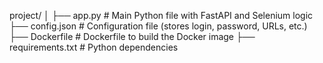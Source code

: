 project/
│
├── app.py               # Main Python file with FastAPI and Selenium logic
├── config.json          # Configuration file (stores login, password, URLs, etc.)
├── Dockerfile           # Dockerfile to build the Docker image
├── requirements.txt     # Python dependencies
